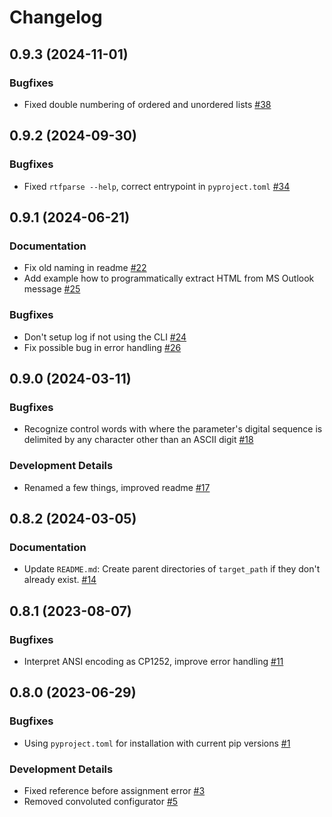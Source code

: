 # Changelog

<!-- towncrier release notes start -->

## 0.9.3 (2024-11-01)


### Bugfixes

- Fixed double numbering of ordered and unordered lists [#38](https://github.com/fleetingbytes/rtfparse/issues/38)

## 0.9.2 (2024-09-30)


### Bugfixes

- Fixed `rtfparse --help`, correct entrypoint in `pyproject.toml` [#34](https://github.com/fleetingbytes/rtfparse/issues/34)

## 0.9.1 (2024-06-21)


### Documentation

- Fix old naming in readme [#22](https://github.com/fleetingbytes/rtfparse/issues/22)
- Add example how to programmatically extract HTML from MS Outlook message [#25](https://github.com/fleetingbytes/rtfparse/issues/25)


### Bugfixes

- Don't setup log if not using the CLI [#24](https://github.com/fleetingbytes/rtfparse/issues/24)
- Fix possible bug in error handling [#26](https://github.com/fleetingbytes/rtfparse/issues/26)

## 0.9.0 (2024-03-11)


### Bugfixes

- Recognize control words with where the parameter's digital sequence is delimited by any character other than an ASCII digit [#18](https://github.com/fleetingbytes/rtfparse/issues/18)


### Development Details

- Renamed a few things, improved readme [#17](https://github.com/fleetingbytes/rtfparse/issues/17)

## 0.8.2 (2024-03-05)


### Documentation

- Update `README.md`: Create parent directories of `target_path` if they don't already exist. [#14](https://github.com/fleetingbytes/rtfparse/issues/14)

## 0.8.1 (2023-08-07)


### Bugfixes

- Interpret ANSI encoding as CP1252, improve error handling [#11](https://github.com/fleetingbytes/rtfparse/issues/11)


## 0.8.0 (2023-06-29)


### Bugfixes

- Using `pyproject.toml` for installation with current pip versions [#1](https://github.com/fleetingbytes/rtfparse/issues/1)


### Development Details

- Fixed reference before assignment error [#3](https://github.com/fleetingbytes/rtfparse/issues/3)
- Removed convoluted configurator [#5](https://github.com/fleetingbytes/rtfparse/issues/5)
